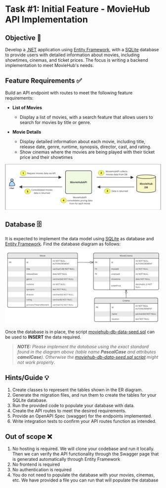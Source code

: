# Task #1: Initial Feature - MovieHub API Implementation

## Objective 🎯
Develop a [.NET](https://dotnet.microsoft.com/en-us/learn/dotnet/what-is-dotnet) application using [Entity Framework](https://learn.microsoft.com/en-us/ef/), with a [SQLite](https://www.sqlite.org/) database to provide users with detailed information about movies, including showtimes, cinemas, and ticket prices. The focus is writing a backend implementation to meet MovieHub's needs.

## Feature Requirements ✅
Build an API endpoint with routes to meet the following feature requirements:

* __List of Movies__
  * Display a list of movies, with a search feature that allows users to search for movies by title or genre.

* __Movie Details__
  * Display detailed information about each movie, including title, release date, genre, runtime, synopsis, director, cast, and rating.
  * Show cinemas where the movies are being played with their ticket price and their showtimes

![initial-diagram](assets/diagram-1.png)

## Database 🗄

It is expected to implement the data model using [SQLite](https://www.sqlite.org/) as database and [Entity Framework](https://learn.microsoft.com/en-us/ef/). Find the database diagram as follows:

![initial-diagram](assets/task-1-database-diagram.png)


Once the database is in place, the script [moviehub-db-data-seed.sql](db/moviehub-db-data-seed.sql) can be used to **INSERT** the data required.

> **_NOTE:_**  _Please implement the database using the exact standard found in the diagram above (table name **PascalCase** and attributes **camelCase**). Otherwise the [moviehub-db-data-seed.sql script](db/moviehub-db-data-seed.sql) might not work properly_.

## Hints/Guide 💡

1. Create classes to represent the tables shown in the ER diagram.
2. Generate the migration files, and run them to create the tables for your SQLite database.
3. Run the provided code to populate your database with data.
4. Create the API routes to meet the desired requirements.
5. Provide an OpenAPI Spec (swagger) for the endpoints implemented.
6. Write integration tests to confirm your API routes function as intended.

## Out of scope ❌
1. No hosting is required. We will clone your codebase and run it locally. Then we can verify the API functionality through the Swagger page that is generated automatically through Entity Framework
2. No frontend is required
3. No authentication is required
4. You do not need to populate the database with your movies, cinemas, etc. We have provided a file you can run that will populate the database
